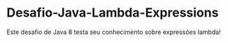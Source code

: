 # Desafio-Java-Lambda-Expressions

Este desafio de Java 8 testa seu conhecimento sobre expressões lambda!
